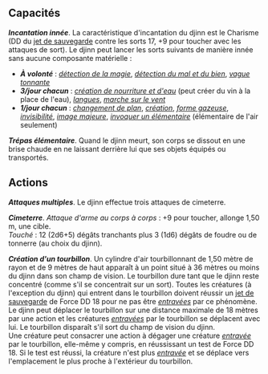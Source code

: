 ## Capacités
_**Incantation innée**_. La caractéristique d'incantation du djinn est le Charisme (DD du [jet de sauvegarde](/utiliser-les-caracteristiques/#jets-de-sauvegarde) contre les sorts 17, +9 pour toucher avec les attaques de sort). Le djinn peut lancer les sorts suivants de manière innée sans aucune composante matérielle :
* _**À volonté**_ : [_détection de la magie_](/grimoire/detection-de-la-magie/), [_détection du mal et du bien_](/grimoire/detection-du-mal-et-du-bien/), [_vague tonnante_](/grimoire/vague-tonnante/)
* _**3/jour chacun**_ : [_création de nourriture et d'eau_](/grimoire/creation-de-nourriture-et-d-eau/) (peut créer du vin à la place de l'eau), [_langues_](/grimoire/langues/), [_marche sur le vent_](/grimoire/marche-sur-le-vent/)
* _**1/jour chacun**_ : [_changement de plan_](/grimoire/changement-de-plan/), [_création_](/grimoire/creation/), [_forme gazeuse_](/grimoire/forme-gazeuse/), [_invisibilité_](/grimoire/invisibilite/), [_image majeure_](/grimoire/image-majeure/), [_invoquer un élémentaire_](/grimoire/invoquer-un-elementaire/) (élémentaire de l'air seulement)

_**Trépas élémentaire**_. Quand le djinn meurt, son corps se dissout en une brise chaude en ne laissant derrière lui que ses objets équipés ou transportés.

## Actions
_**Attaques multiples**_. Le djinn effectue trois attaques de cimeterre.

_**Cimeterre**_. _Attaque d'arme au corps à corps_ : +9 pour toucher, allonge 1,50 m, une cible.  
_Touché_ : 12 (2d6+5) dégâts tranchants plus 3 (1d6) dégâts de foudre ou de tonnerre (au choix du djinn).

_**Création d'un tourbillon**_. Un cylindre d'air tourbillonnant de 1,50 mètre de rayon et de 9 mètres de haut apparaît à un point situé à 36 mètres ou moins du djinn dans son champ de vision. Le tourbillon dure tant que le djinn reste concentré (comme s'il se concentrait sur un sort). Toutes les créatures (à l'exception du djinn) qui entrent dans le tourbillon doivent réussir un [jet de sauvegarde](/utiliser-les-caracteristiques/#jets-de-sauvegarde) de Force DD 18 pour ne pas être [_entravées_](/gerer-la-sante-du-personnage/#entrave) par ce phénomène. Le djinn peut déplacer le tourbillon sur une distance maximale de 18 mètres par une action et les créatures [_entravées_](/gerer-la-sante-du-personnage/#entrave) par le tourbillon se déplacent avec lui. Le tourbillon disparaît s'il sort du champ de vision du djinn.  
Une créature peut consacrer une action à dégager une créature [_entravée_](/gerer-la-sante-du-personnage/#entrave) par le tourbillon, elle-même y compris, en réussissant un test de Force DD 18. Si le test est réussi, la créature n'est plus [_entravée_](/gerer-la-sante-du-personnage/#entrave) et se déplace vers l'emplacement le plus proche à l'extérieur du tourbillon.
